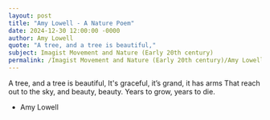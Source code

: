 ```yaml
---
layout: post
title: "Amy Lowell - A Nature Poem"
date: 2024-12-30 12:00:00 -0000
author: Amy Lowell
quote: "A tree, and a tree is beautiful,"
subject: Imagist Movement and Nature (Early 20th century)
permalink: /Imagist Movement and Nature (Early 20th century)/Amy Lowell/Amy Lowell - A Nature Poem
---
```


A tree, and a tree is beautiful,
It's graceful, it’s grand, it has arms
That reach out to the sky, and beauty, beauty.
Years to grow, years to die.

- Amy Lowell
